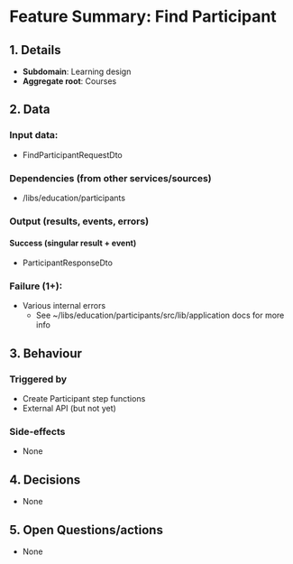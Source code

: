 # Feature Summary: Find Participant

## 1. Details

- **Subdomain**: Learning design
- **Aggregate root**: Courses

## 2. Data

### Input data:

- FindParticipantRequestDto

### Dependencies (from other services/sources)

- /libs/education/participants

### Output (results, events, errors)

#### Success (singular result + event)

- ParticipantResponseDto

### Failure (1+):

- Various internal errors
  - See ~/libs/education/participants/src/lib/application docs for more info

## 3. Behaviour

### Triggered by

- Create Participant step functions
- External API (but not yet)

### Side-effects

- None

## 4. Decisions

- None

## 5. Open Questions/actions

- None
